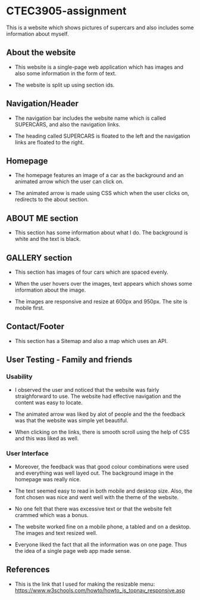 # CTEC3905-assignment

This is a website which shows pictures of supercars and also includes some information about myself.

## About the website

- This website is a single-page web application which has images and also some information in the form of text.

- The website is split up using section ids.


## Navigation/Header

- The navigation bar includes the website name which is called SUPERCARS, and also the navigation links.

- The heading called SUPERCARS is floated to the left and the navigation links are floated to the right.


## Homepage

- The homepage features an image of a car as the background and an animated arrow which the user can click on.

- The animated arrow is made using CSS which when the user clicks on, redirects to the about section.



## ABOUT ME section

- This section has some information about what I do. The background is white and the text is black.


## GALLERY section

- This section has images of four cars which are spaced evenly.

- When the user hovers over the images, text appears which shows some information about the image.

- The images are responsive and resize at 600px and 950px. The site is mobile first.


## Contact/Footer

- This section has a Sitemap and also a map which uses an API.


## User Testing - Family and friends

### Usability

- I observed the user and noticed that the website was fairly straighforward to use. The website had effective navigation and the content was easy to locate.

- The animated arrow was liked by alot of people and the the feedback was that the website was simple yet beautiful.

- When clicking on the links, there is smooth scroll using the help of CSS and this was liked as well.


### User Interface

- Moreover, the feedback was that good colour combinations were used and everything was well layed out. The background image in the homepage was really nice.

- The text seemed easy to read in both mobile and desktop size. Also, the font chosen was nice and went well with the theme of the website.

- No one felt that there was excessive text or that the website felt crammed which was a bonus.

- The website worked fine on a mobile phone, a tabled and on a desktop. The images and text resized well.

- Everyone liked the fact that all the information was on one page. Thus the idea of a single page web app made sense.



## References

- This is the link that I used for making the resizable menu: https://www.w3schools.com/howto/howto_js_topnav_responsive.asp







